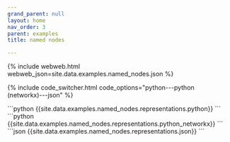 ```yaml
---
grand_parent: null
layout: home
nav_order: 3
parent: examples
title: named nodes

---
```


{% include webweb.html webweb_json=site.data.examples.named_nodes.json %}

{% include code_switcher.html code_options="python---python (networkx)---json" %}
<div id='python-code-block' class='select-code-block select-code-block-visible'></div>
```python
{{site.data.examples.named_nodes.representations.python}}
```
<div id='python_networkx-code-block' class='select-code-block'></div>
```python
{{site.data.examples.named_nodes.representations.python_networkx}}
```
<div id='json-code-block' class='select-code-block'></div>
```json
{{site.data.examples.named_nodes.representations.json}}
```